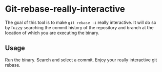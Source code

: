 # Git-rebase-really-interactive

The goal of this tool is to make `git rebase -i` really interactive.
It will do so by fuzzy searching the commit history of the repository and branch at the location of which you are executing the binary.

## Usage
Run the binary. Search and select a commit. Enjoy your really interactive git rebase.
